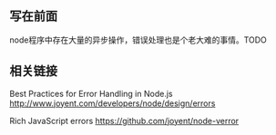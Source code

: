 ## 写在前面

node程序中存在大量的异步操作，错误处理也是个老大难的事情。TODO

## 相关链接

Best Practices for Error Handling in Node.js
http://www.joyent.com/developers/node/design/errors

Rich JavaScript errors
https://github.com/joyent/node-verror

